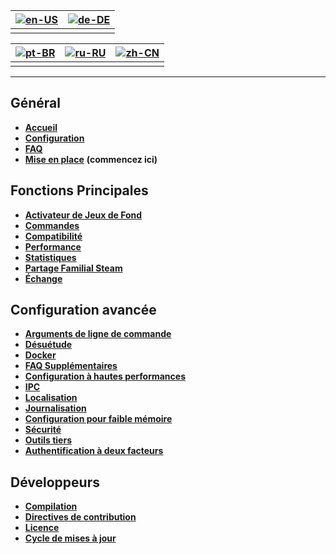 | [![en-US](https://raw.githubusercontent.com/hjnilsson/country-flags/master/png100px/us.png)](https://github.com/JustArchiNET/ArchiSteamFarm/wiki/Home) | [![de-DE](https://raw.githubusercontent.com/hjnilsson/country-flags/master/png100px/de.png)](https://github.com/JustArchiNET/ArchiSteamFarm/wiki/Home-de-DE) |
| ------------------------------------------------------------------------------------------------------------------------------------------------------ | ------------------------------------------------------------------------------------------------------------------------------------------------------------ |
|                                                                                                                                                        |                                                                                                                                                              |

| [![pt-BR](https://raw.githubusercontent.com/hjnilsson/country-flags/master/png100px/br.png)](https://github.com/JustArchiNET/ArchiSteamFarm/wiki/Home-pt-BR) | [![ru-RU](https://raw.githubusercontent.com/hjnilsson/country-flags/master/png100px/ru.png)](https://github.com/JustArchiNET/ArchiSteamFarm/wiki/Home-ru-RU) | [![zh-CN](https://raw.githubusercontent.com/hjnilsson/country-flags/master/png100px/cn.png)](https://github.com/JustArchiNET/ArchiSteamFarm/wiki/Home-zh-CN) |
| ------------------------------------------------------------------------------------------------------------------------------------------------------------ | ------------------------------------------------------------------------------------------------------------------------------------------------------------ | ------------------------------------------------------------------------------------------------------------------------------------------------------------ |
|                                                                                                                                                              |                                                                                                                                                              |                                                                                                                                                              |

* * *

## Général

* **[Accueil](https://github.com/JustArchiNET/ArchiSteamFarm/wiki/Home)**
* **[Configuration](https://github.com/JustArchiNET/ArchiSteamFarm/wiki/Configuration)**
* **[FAQ](https://github.com/JustArchiNET/ArchiSteamFarm/wiki/FAQ)**
* **[Mise en place](https://github.com/JustArchiNET/ArchiSteamFarm/wiki/Setting-up)** **(commencez ici)**

## Fonctions Principales

* **[Activateur de Jeux de Fond](https://github.com/JustArchiNET/ArchiSteamFarm/wiki/Background-games-redeemer)**
* **[Commandes](https://github.com/JustArchiNET/ArchiSteamFarm/wiki/Commands)**
* **[Compatibilité](https://github.com/JustArchiNET/ArchiSteamFarm/wiki/Compatibility)**
* **[Performance](https://github.com/JustArchiNET/ArchiSteamFarm/wiki/Performance)**
* **[Statistiques](https://github.com/JustArchiNET/ArchiSteamFarm/wiki/Statistics)**
* **[Partage Familial Steam](https://github.com/JustArchiNET/ArchiSteamFarm/wiki/Steam-Family-Sharing)**
* **[Échange](https://github.com/JustArchiNET/ArchiSteamFarm/wiki/Trading)**

## Configuration avancée

* **[Arguments de ligne de commande](https://github.com/JustArchiNET/ArchiSteamFarm/wiki/Command-line-arguments)**
* **[Désuétude](https://github.com/JustArchiNET/ArchiSteamFarm/wiki/Deprecation)**
* **[Docker](https://github.com/JustArchiNET/ArchiSteamFarm/wiki/Docker)**
* **[FAQ Supplémentaires](https://github.com/JustArchiNET/ArchiSteamFarm/wiki/Extended-FAQ)**
* **[Configuration à hautes performances](https://github.com/JustArchiNET/ArchiSteamFarm/wiki/High-performance-setup)**
* **[IPC](https://github.com/JustArchiNET/ArchiSteamFarm/wiki/IPC)**
* **[Localisation](https://github.com/JustArchiNET/ArchiSteamFarm/wiki/Localization)**
* **[Journalisation](https://github.com/JustArchiNET/ArchiSteamFarm/wiki/Logging)**
* **[Configuration pour faible mémoire](https://github.com/JustArchiNET/ArchiSteamFarm/wiki/Low-memory-setup)**
* **[Sécurité](https://github.com/JustArchiNET/ArchiSteamFarm/wiki/Security)**
* **[Outils tiers](https://github.com/JustArchiNET/ArchiSteamFarm/wiki/Third-party-tools)**
* **[Authentification à deux facteurs](https://github.com/JustArchiNET/ArchiSteamFarm/wiki/Two-factor-authentication)**

## Développeurs

* **[Compilation](https://github.com/JustArchiNET/ArchiSteamFarm/wiki/Compilation)**
* **[Directives de contribution](https://github.com/JustArchiNET/ArchiSteamFarm/blob/master/.github/CONTRIBUTING.md)**
* **[Licence](https://github.com/JustArchiNET/ArchiSteamFarm/wiki/License)**
* **[Cycle de mises à jour](https://github.com/JustArchiNET/ArchiSteamFarm/wiki/Release-cycle)**